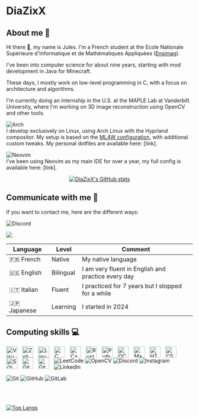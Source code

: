 # DiaZixX

## About me 💬

Hi there 👋, my name is Jules.
I'm a French student at the Ecole Nationale Supérieure d'Informatique et de Mathématiques Appliquées ([Ensimag](https://ensimag.grenoble-inp.fr/)).

I've been into computer science for about nine years, starting with mod development in Java for Minecraft.

These days, I mostly work on low-level programming in C, with a focus on architecture and algorithms.

I'm currently doing an internship in the U.S. at the MAPLE Lab at Vanderbilt University, where I'm working on 3D image reconstruction using OpenCV and other tools.

![Arch](https://img.shields.io/badge/Arch%20Linux-1793D1?logo=arch-linux&logoColor=fff&style=for-the-badge)<br />
I develop exclusively on Linux, using Arch Linux with the Hyprland compositor. 
My setup is based on the [ML4W configuration](https://github.com/mylinuxforwork/), with additional custom tweaks.
My personal dotfiles are available here: [link].

![Neovim](https://img.shields.io/badge/NeoVim-%2357A143.svg?&style=for-the-badge&logo=neovim&logoColor=white)<br />
I’ve been using Neovim as my main IDE for over a year, my full config is available here: [link].

<!--[![DiaZixX's GitHub stats](https://github-readme-stats.vercel.app/api?username=diazixx&theme=monokai)](https://github.com/diazixx/github-readme-stats)-->
<p align="center">
  <a href="https://github.com/diazixx/github-readme-stats">
    <img src="https://github-readme-stats.vercel.app/api?username=diazixx&theme=monokai" alt="DiaZixX's GitHub stats">
  </a>
</p>

## Communicate with me 🤗

If you want to contact me, here are the different ways:

![Discord](https://img.shields.io/badge/Discord-@diazixx-5865F2?style=for-the-badge&logo=discord&logoColor=white)
<div>
    <a href="julesbodin04@gmail.com">
        <img src="https://img.shields.io/badge/Gmail-D14836?style=for-the-badge&logo=gmail&logoColor=white">
    </a>
</div>

Language | Level     | Comment
---------|-----------|--------
🇫🇷 French   | Native    | My native language
🇺🇸 English  | Bilingual | I am very fluent in English and practice every day
🇮🇹 Italian  | Fluent    | I practiced for 7 years but I stopped for a while
🇯🇵 Japanese | Learning  | I started in 2024

## Computing skills 💻

<img align="left" alt="Visual Studio Code" width="30px" src="https://cdn.jsdelivr.net/gh/devicons/devicon/icons/vscode/vscode-original.svg" style="padding-right:10px;" />
<img align="left" alt="Zsh" width="30px" src="https://cdn.jsdelivr.net/gh/devicons/devicon/icons/bash/bash-original.svg" style="padding-right:10px;" />
<img align="left" alt="Linux" width="30px" src="https://cdn.jsdelivr.net/gh/devicons/devicon/icons/linux/linux-original.svg" style="padding-right:10px;" />
<img align="left" alt="C" width="30px" src="https://cdn.jsdelivr.net/gh/devicons/devicon/icons/c/c-original.svg" style="padding-right:10px;"/>
<img align="left" alt="C++" width="30px" src="https://cdn.jsdelivr.net/gh/devicons/devicon/icons/cplusplus/cplusplus-original.svg" style="padding-right:10px;"/>
<img align="left" alt="Rust" width="30px" src="https://cdn.jsdelivr.net/gh/devicons/devicon/icons/rust/rust-original.svg" style="padding-right:10px;" />
<img align="left" alt="Python" width="30px" src="https://cdn.jsdelivr.net/gh/devicons/devicon/icons/python/python-original.svg" style="padding-right:10px;" />
<img align="left" alt="OCaml" width="30px" src="https://cdn.jsdelivr.net/gh/devicons/devicon/icons/ocaml/ocaml-original.svg" style="padding-right:10px;" />
<img align="left" alt="Makefile" width="30px" src="https://cdn.jsdelivr.net/gh/devicons/devicon/icons/cmake/cmake-original.svg" style="padding-right:10px;" />
<img align="left" alt="HTML5" width="30px" src="https://cdn.jsdelivr.net/gh/devicons/devicon/icons/html5/html5-original.svg" style="padding-right:10px;" />
<img align="left" alt="CSS3" width="30px" src="https://cdn.jsdelivr.net/gh/devicons/devicon/icons/css3/css3-original.svg" style="padding-right:10px;" />
<img align="left" alt="SQL" width="30px" src="https://cdn.jsdelivr.net/gh/devicons/devicon/icons/sqlite/sqlite-original.svg" style="padding-right:10px;" />
<!-- <img align="left" alt="JavaScript" width="30px" src="https://cdn.jsdelivr.net/gh/devicons/devicon/icons/javascript/javascript-original.svg" style="padding-right:10px;" /> -->
<img align="left" alt="Git" width="30px" src="https://cdn.jsdelivr.net/gh/devicons/devicon/icons/git/git-original.svg" style="padding-right:10px;" />
<img align="left" alt="GitHub" width="30px" src="https://user-images.githubusercontent.com/3369400/139447912-e0f43f33-6d9f-45f8-be46-2df5bbc91289.png" style="padding-right:10px;" />

<!-- Badges -->
![LeetCode](https://img.shields.io/badge/LeetCode-000000?style=for-the-badge&logo=LeetCode&logoColor=#d16c06)
![OpenCV](https://img.shields.io/badge/opencv-%23white.svg?style=for-the-badge&logo=opencv&logoColor=white)
![Discord](https://img.shields.io/badge/Discord-%235865F2.svg?style=for-the-badge&logo=discord&logoColor=white)
![Instagram](https://img.shields.io/badge/Instagram-%23E4405F.svg?style=for-the-badge&logo=Instagram&logoColor=white)
![LinkedIn](https://img.shields.io/badge/linkedin-%230077B5.svg?style=for-the-badge&logo=linkedin&logoColor=white)

![Git](https://img.shields.io/badge/git-%23F05033.svg?style=for-the-badge&logo=git&logoColor=white)
![GitHub](https://img.shields.io/badge/github-%23121011.svg?style=for-the-badge&logo=github&logoColor=white)
![GitLab](https://img.shields.io/badge/gitlab-%23181717.svg?style=for-the-badge&logo=gitlab&logoColor=white)

<br />
<br />

[![Top Langs](https://github-readme-stats.vercel.app/api/top-langs/?username=diazixx&layout=donut&theme=monokai)](https://github.com/diazixx/github-readme-stats)

